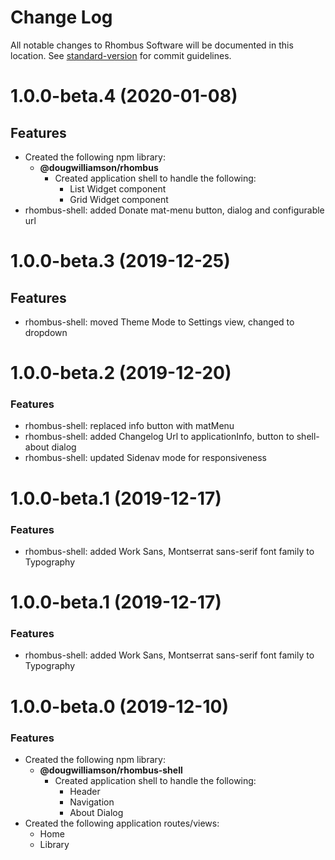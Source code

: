 # Change Log

All notable changes to Rhombus Software will be documented in this location. See [standard-version](https://github.com/conventional-changelog/standard-version) for commit guidelines.

<a name="1.0.0-beta.4"></a>
# 1.0.0-beta.4 (2020-01-08)

## Features

* Created the following npm library:
  - **@dougwilliamson/rhombus**
    - Created application shell to handle the following:
        - List Widget component
        - Grid Widget component
* rhombus-shell: added Donate mat-menu button, dialog and configurable url

<a name="1.0.0-beta.3"></a>
# 1.0.0-beta.3 (2019-12-25)

## Features
* rhombus-shell: moved Theme Mode to Settings view, changed to dropdown

<a name="1.0.0-beta.2"></a>
# 1.0.0-beta.2 (2019-12-20)

### Features
* rhombus-shell: replaced info button with matMenu
* rhombus-shell: added Changelog Url to applicationInfo, button to shell-about dialog
* rhombus-shell: updated Sidenav mode for responsiveness

<a name="1.0.0-beta.1"></a>
# 1.0.0-beta.1 (2019-12-17)

### Features

* rhombus-shell: added Work Sans, Montserrat sans-serif font family to Typography

<a name="1.0.0-beta.1"></a>
# 1.0.0-beta.1 (2019-12-17)

### Features

* rhombus-shell: added Work Sans, Montserrat sans-serif font family to Typography

<a name="1.0.0-beta.0"></a>
# 1.0.0-beta.0 (2019-12-10)

### Features

* Created the following npm library:
  - **@dougwilliamson/rhombus-shell**
    - Created application shell to handle the following:
        - Header
        - Navigation
        - About Dialog
* Created the following application routes/views:
    - Home
    - Library
